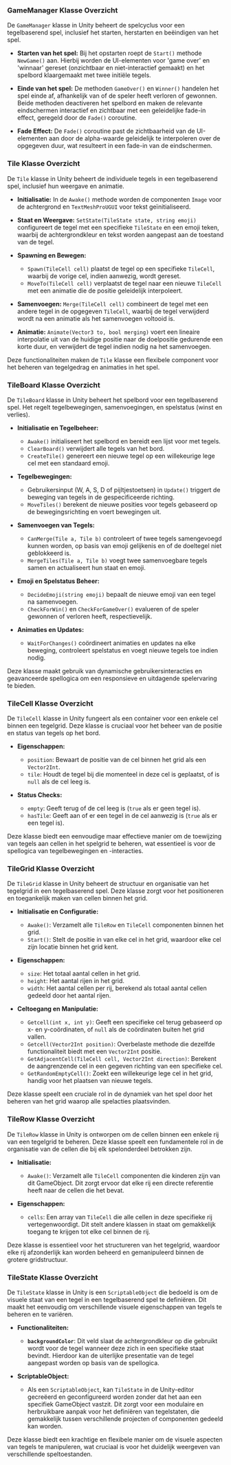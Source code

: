 ### GameManager Klasse Overzicht

De `GameManager` klasse in Unity beheert de spelcyclus voor een tegelbaserend spel, inclusief het starten, herstarten en beëindigen van het spel.

- **Starten van het spel:** Bij het opstarten roept de `Start()` methode `NewGame()` aan. Hierbij worden de UI-elementen voor 'game over' en 'winnaar' gereset (onzichtbaar en niet-interactief gemaakt) en het spelbord klaargemaakt met twee initiële tegels.

- **Einde van het spel:** De methoden `GameOver()` en `Winner()` handelen het spel einde af, afhankelijk van of de speler heeft verloren of gewonnen. Beide methoden deactiveren het spelbord en maken de relevante eindschermen interactief en zichtbaar met een geleidelijke fade-in effect, geregeld door de `Fade()` coroutine.

- **Fade Effect:** De `Fade()` coroutine past de zichtbaarheid van de UI-elementen aan door de alpha-waarde geleidelijk te interpoleren over de opgegeven duur, wat resulteert in een fade-in van de eindschermen.

### Tile Klasse Overzicht

De `Tile` klasse in Unity beheert de individuele tegels in een tegelbaserend spel, inclusief hun weergave en animatie.

- **Initialisatie:** In de `Awake()` methode worden de componenten `Image` voor de achtergrond en `TextMeshProUGUI` voor tekst geïnitialiseerd.

- **Staat en Weergave:** `SetState(TileState state, string emoji)` configureert de tegel met een specifieke `TileState` en een emoji teken, waarbij de achtergrondkleur en tekst worden aangepast aan de toestand van de tegel.

- **Spawning en Bewegen:**
    - `Spawn(TileCell cell)` plaatst de tegel op een specifieke `TileCell`, waarbij de vorige cel, indien aanwezig, wordt gereset.
    - `MoveTo(TileCell cell)` verplaatst de tegel naar een nieuwe `TileCell` met een animatie die de positie geleidelijk interpoleert.

- **Samenvoegen:** `Merge(TileCell cell)` combineert de tegel met een andere tegel in de opgegeven `TileCell`, waarbij de tegel verwijderd wordt na een animatie als het samenvoegen voltooid is.

- **Animatie:** `Animate(Vector3 to, bool merging)` voert een lineaire interpolatie uit van de huidige positie naar de doelpositie gedurende een korte duur, en verwijdert de tegel indien nodig na het samenvoegen.

Deze functionaliteiten maken de `Tile` klasse een flexibele component voor het beheren van tegelgedrag en animaties in het spel.

### TileBoard Klasse Overzicht

De `TileBoard` klasse in Unity beheert het spelbord voor een tegelbaserend spel. Het regelt tegelbewegingen, samenvoegingen, en spelstatus (winst en verlies).

- **Initialisatie en Tegelbeheer:**
  - `Awake()` initialiseert het spelbord en bereidt een lijst voor met tegels.
  - `ClearBoard()` verwijdert alle tegels van het bord.
  - `CreateTile()` genereert een nieuwe tegel op een willekeurige lege cel met een standaard emoji.

- **Tegelbewegingen:**
  - Gebruikersinput (W, A, S, D of pijltjestoetsen) in `Update()` triggert de beweging van tegels in de gespecificeerde richting.
  - `MoveTiles()` berekent de nieuwe posities voor tegels gebaseerd op de bewegingsrichting en voert bewegingen uit.

- **Samenvoegen van Tegels:**
  - `CanMerge(Tile a, Tile b)` controleert of twee tegels samengevoegd kunnen worden, op basis van emoji gelijkenis en of de doeltegel niet geblokkeerd is.
  - `MergeTiles(Tile a, Tile b)` voegt twee samenvoegbare tegels samen en actualiseert hun staat en emoji.

- **Emoji en Spelstatus Beheer:**
  - `DecideEmoji(string emoji)` bepaalt de nieuwe emoji van een tegel na samenvoegen.
  - `CheckForWin()` en `CheckForGameOver()` evalueren of de speler gewonnen of verloren heeft, respectievelijk.

- **Animaties en Updates:**
  - `WaitForChanges()` coördineert animaties en updates na elke beweging, controleert spelstatus en voegt nieuwe tegels toe indien nodig.

Deze klasse maakt gebruik van dynamische gebruikersinteracties en geavanceerde spellogica om een responsieve en uitdagende spelervaring te bieden.

### TileCell Klasse Overzicht

De `TileCell` klasse in Unity fungeert als een container voor een enkele cel binnen een tegelgrid. Deze klasse is cruciaal voor het beheer van de positie en status van tegels op het bord.

- **Eigenschappen:**
  - `position`: Bewaart de positie van de cel binnen het grid als een `Vector2Int`.
  - `tile`: Houdt de tegel bij die momenteel in deze cel is geplaatst, of is `null` als de cel leeg is.

- **Status Checks:**
  - `empty`: Geeft terug of de cel leeg is (`true` als er geen tegel is).
  - `hasTile`: Geeft aan of er een tegel in de cel aanwezig is (`true` als er een tegel is).

Deze klasse biedt een eenvoudige maar effectieve manier om de toewijzing van tegels aan cellen in het spelgrid te beheren, wat essentieel is voor de spellogica van tegelbewegingen en -interacties.

### TileGrid Klasse Overzicht

De `TileGrid` klasse in Unity beheert de structuur en organisatie van het tegelgrid in een tegelbaserend spel. Deze klasse zorgt voor het positioneren en toegankelijk maken van cellen binnen het grid.

- **Initialisatie en Configuratie:**
  - `Awake()`: Verzamelt alle `TileRow` en `TileCell` componenten binnen het grid.
  - `Start()`: Stelt de positie in van elke cel in het grid, waardoor elke cel zijn locatie binnen het grid kent.

- **Eigenschappen:**
  - `size`: Het totaal aantal cellen in het grid.
  - `height`: Het aantal rijen in het grid.
  - `width`: Het aantal cellen per rij, berekend als totaal aantal cellen gedeeld door het aantal rijen.

- **Celtoegang en Manipulatie:**
  - `Getcell(int x, int y)`: Geeft een specifieke cel terug gebaseerd op x- en y-coördinaten, of `null` als de coördinaten buiten het grid vallen.
  - `Getcell(Vector2Int position)`: Overbelaste methode die dezelfde functionaliteit biedt met een `Vector2Int` positie.
  - `GetAdjacentCell(TileCell cell, Vector2Int direction)`: Berekent de aangrenzende cel in een gegeven richting van een specifieke cel.
  - `GetRandomEmptyCell()`: Zoekt een willekeurige lege cel in het grid, handig voor het plaatsen van nieuwe tegels.

Deze klasse speelt een cruciale rol in de dynamiek van het spel door het beheren van het grid waarop alle spelacties plaatsvinden.

### TileRow Klasse Overzicht

De `TileRow` klasse in Unity is ontworpen om de cellen binnen een enkele rij van een tegelgrid te beheren. Deze klasse speelt een fundamentele rol in de organisatie van de cellen die bij elk spelonderdeel betrokken zijn.

- **Initialisatie:**
  - `Awake()`: Verzamelt alle `TileCell` componenten die kinderen zijn van dit GameObject. Dit zorgt ervoor dat elke rij een directe referentie heeft naar de cellen die het bevat.

- **Eigenschappen:**
  - `cells`: Een array van `TileCell` die alle cellen in deze specifieke rij vertegenwoordigt. Dit stelt andere klassen in staat om gemakkelijk toegang te krijgen tot elke cel binnen de rij.

Deze klasse is essentieel voor het structureren van het tegelgrid, waardoor elke rij afzonderlijk kan worden beheerd en gemanipuleerd binnen de grotere gridstructuur.


### TileState Klasse Overzicht

De `TileState` klasse in Unity is een `ScriptableObject` die bedoeld is om de visuele staat van een tegel in een tegelbaserend spel te definiëren. Dit maakt het eenvoudig om verschillende visuele eigenschappen van tegels te beheren en te variëren.

- **Functionaliteiten:**
  - **`backgroundColor`**: Dit veld slaat de achtergrondkleur op die gebruikt wordt voor de tegel wanneer deze zich in een specifieke staat bevindt. Hierdoor kan de uiterlijke presentatie van de tegel aangepast worden op basis van de spellogica.

- **ScriptableObject:**
  - Als een `ScriptableObject`, kan `TileState` in de Unity-editor gecreëerd en geconfigureerd worden zonder dat het aan een specifiek GameObject vastzit. Dit zorgt voor een modulaire en herbruikbare aanpak voor het definiëren van tegelstaten, die gemakkelijk tussen verschillende projecten of componenten gedeeld kan worden.

Deze klasse biedt een krachtige en flexibele manier om de visuele aspecten van tegels te manipuleren, wat cruciaal is voor het duidelijk weergeven van verschillende speltoestanden.
